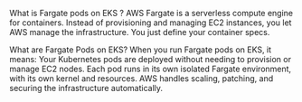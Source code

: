 What is Fargate pods on EKS ? AWS Fargate is a serverless compute engine for containers. Instead of provisioning and managing EC2 instances, you let AWS manage the infrastructure. You just define your container specs.

What are Fargate Pods on EKS? When you run Fargate pods on EKS, it means: Your Kubernetes pods are deployed without needing to provision or manage EC2 nodes. Each pod runs in its own isolated Fargate environment, with its own kernel and resources. AWS handles scaling, patching, and securing the infrastructure automatically.